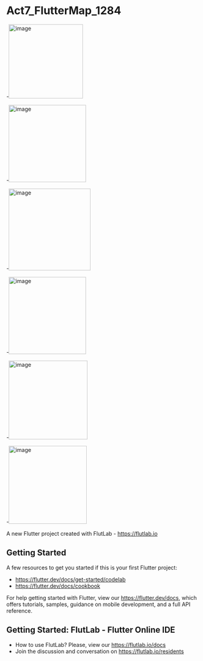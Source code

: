 # Act7_FlutterMap_1284
-<img width="194" alt="image" src="https://github.com/user-attachments/assets/c1b712b9-8245-4e8a-ac1d-248d69e57af1" />

-<img width="202" alt="image" src="https://github.com/user-attachments/assets/a482522f-780b-4c05-81c8-43a8e091fc83" />

-<img width="214" alt="image" src="https://github.com/user-attachments/assets/6ced79a5-d221-4b85-abbd-1cac4d969c2f" />

-<img width="202" alt="image" src="https://github.com/user-attachments/assets/7898d292-ef10-4f7b-9056-a5f5638589b5" />

-<img width="206" alt="image" src="https://github.com/user-attachments/assets/4bf4d370-e220-4f04-af0e-60e344f0e159" />

-<img width="204" alt="image" src="https://github.com/user-attachments/assets/b1930c99-16e3-4ef2-bed2-d1ec4f2e1fa6" />


A new Flutter project created with FlutLab - https://flutlab.io

## Getting Started

A few resources to get you started if this is your first Flutter project:

- https://flutter.dev/docs/get-started/codelab
- https://flutter.dev/docs/cookbook

For help getting started with Flutter, view our
https://flutter.dev/docs, which offers tutorials,
samples, guidance on mobile development, and a full API reference.

## Getting Started: FlutLab - Flutter Online IDE

- How to use FlutLab? Please, view our https://flutlab.io/docs
- Join the discussion and conversation on https://flutlab.io/residents
